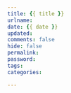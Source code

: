```yaml
---
title: {{ title }}
urlname: 
date: {{ date }}
updated: 
comments: false
hide: false
permalink: 
password: 
tags:
categories: 

---
```






<!-- more -->
